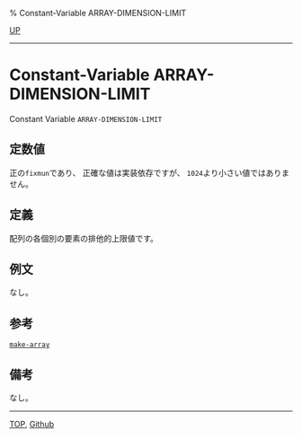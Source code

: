 % Constant-Variable ARRAY-DIMENSION-LIMIT

[UP](15.2.html)  

---

# Constant-Variable **ARRAY-DIMENSION-LIMIT**


Constant Variable `ARRAY-DIMENSION-LIMIT`


## 定数値

正の`fixmun`であり、
正確な値は実装依存ですが、
`1024`より小さい値ではありません。


## 定義

配列の各個別の要素の排他的上限値です。


## 例文

なし。


## 参考

[`make-array`](15.2.make-array.html)


## 備考

なし。


---
[TOP](index.html),  [Github](https://github.com/nptcl/npt-japanese)


